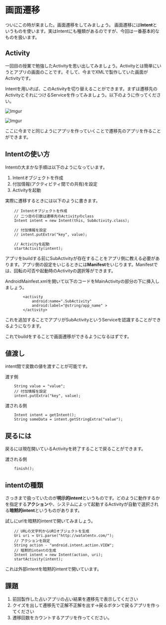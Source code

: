 # 画面遷移
ついにこの時が来ました。画面遷移をしてみましょう。
画面遷移には**Intent**というものを使います。実はIntentにも種類があるのですが、今回は一番基本的なものを扱います。

## Activity
一回目の授業で勉強したActivityを思い出してみましょう。Activityとは簡単にいうとアプリの画面のことです。そして、今までXMLで製作していた画面がActivityです。

Intentを用いれば、このActivityを切り替えることができます。まずは遷移先のActivityとそれにつけるServiceを作ってみましょう。以下のように作ってください。


![Imgur](https://i.imgur.com/Oby0PRo.png)

![Imgur](https://i.imgur.com/iupYK7j.png)

ここに今までと同じようにアプリを作っていくことで遷移先のアプリを作ることができます。

## Intentの使い方
Intentの大まかな手順は以下のようになっています。

1. Intentオブジェクトを作成
2. 付加情報(アクティビティ間での共有)を設定
3. Activityを起動
   
実際に遷移するときには以下のように書きます。

```java:main.java(一部)
    // Intentオブジェクトを作成
    // 二つ目の引数は遷移先のActivityのclass
    Intent intent = new Intent(this, SubActivity.class);

    // 付加情報を設定
    // intent.putExtra("key", value);

    // Activityを起動
    startActivity(intent);
```

アプリをbuildする前にSubActivityが存在することをアプリ側に教える必要があります。アプリ側の設定をいじるときには**Manifest**をいじります。Manifestでは、回転の可否や起動時のActivityの選択等ができます。

AndroidMainfest.xmlを開いて以下のコードをMainActivityの部分の下に挿入しましょう。

```xml:main.java(一部)
        <activity
            android:name=".SubActivity"
            android:label="@string/app_name" >
        </activity>
```

これを追加することでアプリがSubActivityというServiceを認識することができるようになります。

これでbuildをすることで画面遷移ができるようになるはずです。

## 値渡し
intent間で変数の値を渡すことが可能です。

渡す側
```java:main.java(一部)
    String value = "value";
    // 付加情報を設定
    intent.putExtra("key", value);
```

渡される側
```java:main.java(一部)
    Intent intent = getIntent();
    String someData = intent.getStringExtra("value");
```

## 戻るには
戻るには現在開いているActivityを終了することで戻ることができます。

渡される側
```java:main.java(一部)
    finish();
```

## intentの種類
さっきまで扱っていたのが**明示的intent**というものです。どのように動作するかを指定する**アクション**や、システムによって起動するActivityが自動で選択される**暗黙的intent**というものがあります。

試しにurlを暗黙的intentで開いてみましょう。


```java:main.java(一部)
    // URLの文字列からURIオブジェクトを生成
    Uri uri = Uri.parse("http://watatentv.com/");
    // アクションを設定
    String action - "android.intent.action.VIEW";
    // 暗黙的intentの生成
    Intent intent = new Intent(action, uri);
    startActivity(intent);
```
これは外部intentを暗黙的intentで開いています。

## 課題
1. 前回製作した占いアプリの占い結果を遷移先で表示してください
2. クイズを出して遷移先で正解不正解を出す→戻るボタンで戻るアプリを作ってください
3. 遷移回数をカウントするアプリを作ってください。